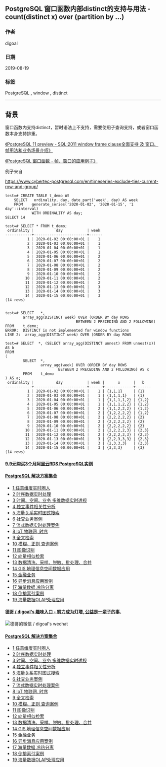 ## PostgreSQL 窗口函数内部distinct的支持与用法 - count(distinct x) over (partition by ...)  
                              
### 作者                              
digoal                              
                              
### 日期                              
2019-08-19                             
                              
### 标签                              
PostgreSQL , window , distinct   
                              
----                              
                              
## 背景           
窗口函数内支持distinct，暂时语法上不支持，需要使用子查询支持，或者窗口函数本身支持排重。  
  
[《PostgreSQL 11 preview - SQL:2011 window frame clause全面支持 及 窗口、帧用法和业务场景介绍》](../201802/20180224_01.md)    
  
[《PostgreSQL 窗口函数 - 帧、窗口的应用例子》](../201905/20190523_02.md)    
  
例子来自  
  
https://www.cybertec-postgresql.com/en/timeseries-exclude-ties-current-row-and-group/  
  
```  
test=# CREATE TABLE t_demo AS  
    SELECT   ordinality, day, date_part('week', day) AS week   
    FROM    generate_series('2020-01-02', '2020-01-15', '1 day'::interval)   
            WITH ORDINALITY AS day;  
SELECT 14  
  
test=# SELECT * FROM t_demo;  
 ordinality |          day           | week   
------------+------------------------+------  
          1 | 2020-01-02 00:00:00+01 |    1  
          2 | 2020-01-03 00:00:00+01 |    1  
          3 | 2020-01-04 00:00:00+01 |    1  
          4 | 2020-01-05 00:00:00+01 |    1  
          5 | 2020-01-06 00:00:00+01 |    2  
          6 | 2020-01-07 00:00:00+01 |    2  
          7 | 2020-01-08 00:00:00+01 |    2  
          8 | 2020-01-09 00:00:00+01 |    2  
          9 | 2020-01-10 00:00:00+01 |    2  
         10 | 2020-01-11 00:00:00+01 |    2  
         11 | 2020-01-12 00:00:00+01 |    2  
         12 | 2020-01-13 00:00:00+01 |    3  
         13 | 2020-01-14 00:00:00+01 |    3  
         14 | 2020-01-15 00:00:00+01 |    3  
(14 rows)  
  
  
test=# SELECT   *,   
        array_agg(DISTINCT week) OVER (ORDER BY day ROWS  
                                BETWEEN 2 PRECEDING AND 2 FOLLOWING)  
FROM    t_demo;  
ERROR:  DISTINCT is not implemented for window functions  
LINE 2:  array_agg(DISTINCT week) OVER (ORDER BY day ROWS  
  
test=# SELECT  *, (SELECT array_agg(DISTINCT unnest) FROM unnest(x)) AS b  
FROM  
(  
        SELECT  *,   
                array_agg(week) OVER (ORDER BY day ROWS  
                        BETWEEN 2 PRECEDING AND 2 FOLLOWING) AS x  
        FROM    t_demo  
) AS a;  
 ordinality |          day           | week |      x      |   b     
------------+------------------------+------+-------------+-------  
          1 | 2020-01-02 00:00:00+01 |    1 | {1,1,1}     | {1}  
          2 | 2020-01-03 00:00:00+01 |    1 | {1,1,1,1}   | {1}  
          3 | 2020-01-04 00:00:00+01 |    1 | {1,1,1,1,2} | {1,2}  
          4 | 2020-01-05 00:00:00+01 |    1 | {1,1,1,2,2} | {1,2}  
          5 | 2020-01-06 00:00:00+01 |    2 | {1,1,2,2,2} | {1,2}  
          6 | 2020-01-07 00:00:00+01 |    2 | {1,2,2,2,2} | {1,2}  
          7 | 2020-01-08 00:00:00+01 |    2 | {2,2,2,2,2} | {2}  
          8 | 2020-01-09 00:00:00+01 |    2 | {2,2,2,2,2} | {2}  
          9 | 2020-01-10 00:00:00+01 |    2 | {2,2,2,2,2} | {2}  
         10 | 2020-01-11 00:00:00+01 |    2 | {2,2,2,2,3} | {2,3}  
         11 | 2020-01-12 00:00:00+01 |    2 | {2,2,2,3,3} | {2,3}  
         12 | 2020-01-13 00:00:00+01 |    3 | {2,2,3,3,3} | {2,3}  
         13 | 2020-01-14 00:00:00+01 |    3 | {2,3,3,3}   | {2,3}  
         14 | 2020-01-15 00:00:00+01 |    3 | {3,3,3}     | {3}  
(14 rows)  
```  
  
  
  
  
  
  
  
  
  
  
  
  
  
  
  
  
  
  
  
  
  
  
  
  
  
  
  
  
  
  
  
  
  
  
  
  
  
  
  
  
  
  
#### [9.9元购买3个月阿里云RDS PostgreSQL实例](https://www.aliyun.com/database/postgresqlactivity "57258f76c37864c6e6d23383d05714ea")
  
  
#### [PostgreSQL 解决方案集合](https://yq.aliyun.com/topic/118 "40cff096e9ed7122c512b35d8561d9c8")
- [1 任意维度实时圈人](https://yq.aliyun.com/topic/118 "40cff096e9ed7122c512b35d8561d9c8")
- [2 时序数据实时处理](https://yq.aliyun.com/topic/118 "40cff096e9ed7122c512b35d8561d9c8")
- [3 时间、空间、业务 多维数据实时透视](https://yq.aliyun.com/topic/118 "40cff096e9ed7122c512b35d8561d9c8")
- [4 独立事件相关性分析](https://yq.aliyun.com/topic/118 "40cff096e9ed7122c512b35d8561d9c8")
- [5 海量关系实时图式搜索](https://yq.aliyun.com/topic/118 "40cff096e9ed7122c512b35d8561d9c8")
- [6 社交业务案例](https://yq.aliyun.com/topic/118 "40cff096e9ed7122c512b35d8561d9c8")
- [7 流式数据实时处理案例](https://yq.aliyun.com/topic/118 "40cff096e9ed7122c512b35d8561d9c8")
- [8 IoT 物联网, 时序](https://yq.aliyun.com/topic/118 "40cff096e9ed7122c512b35d8561d9c8")
- [9 全文检索](https://yq.aliyun.com/topic/118 "40cff096e9ed7122c512b35d8561d9c8")
- [10 模糊、正则 查询案例](https://yq.aliyun.com/topic/118 "40cff096e9ed7122c512b35d8561d9c8")
- [11 图像识别](https://yq.aliyun.com/topic/118 "40cff096e9ed7122c512b35d8561d9c8")
- [12 向量相似检索](https://yq.aliyun.com/topic/118 "40cff096e9ed7122c512b35d8561d9c8")
- [13 数据清洗、采样、脱敏、批处理、合并](https://yq.aliyun.com/topic/118 "40cff096e9ed7122c512b35d8561d9c8")
- [14 GIS 地理信息空间数据应用](https://yq.aliyun.com/topic/118 "40cff096e9ed7122c512b35d8561d9c8")
- [15 金融业务](https://yq.aliyun.com/topic/118 "40cff096e9ed7122c512b35d8561d9c8")
- [16 异步消息应用案例](https://yq.aliyun.com/topic/118 "40cff096e9ed7122c512b35d8561d9c8")
- [17 海量数据 冷热分离](https://yq.aliyun.com/topic/118 "40cff096e9ed7122c512b35d8561d9c8")
- [18 倒排索引案例](https://yq.aliyun.com/topic/118 "40cff096e9ed7122c512b35d8561d9c8")
- [19 海量数据OLAP处理应用](https://yq.aliyun.com/topic/118 "40cff096e9ed7122c512b35d8561d9c8")
  
  
#### [德哥 / digoal's 趣味入口 - 努力成为灯塔, 公益是一辈子的事.](https://github.com/digoal/blog/blob/master/README.md "22709685feb7cab07d30f30387f0a9ae")
  
  
![德哥的微信 / digoal's wechat](../pic/digoal_weixin.jpg "f7ad92eeba24523fd47a6e1a0e691b59")
  
  
#### [PostgreSQL 解决方案集合](https://yq.aliyun.com/topic/118 "40cff096e9ed7122c512b35d8561d9c8")
- [1 任意维度实时圈人](https://yq.aliyun.com/topic/118 "40cff096e9ed7122c512b35d8561d9c8")
- [2 时序数据实时处理](https://yq.aliyun.com/topic/118 "40cff096e9ed7122c512b35d8561d9c8")
- [3 时间、空间、业务 多维数据实时透视](https://yq.aliyun.com/topic/118 "40cff096e9ed7122c512b35d8561d9c8")
- [4 独立事件相关性分析](https://yq.aliyun.com/topic/118 "40cff096e9ed7122c512b35d8561d9c8")
- [5 海量关系实时图式搜索](https://yq.aliyun.com/topic/118 "40cff096e9ed7122c512b35d8561d9c8")
- [6 社交业务案例](https://yq.aliyun.com/topic/118 "40cff096e9ed7122c512b35d8561d9c8")
- [7 流式数据实时处理案例](https://yq.aliyun.com/topic/118 "40cff096e9ed7122c512b35d8561d9c8")
- [8 IoT 物联网, 时序](https://yq.aliyun.com/topic/118 "40cff096e9ed7122c512b35d8561d9c8")
- [9 全文检索](https://yq.aliyun.com/topic/118 "40cff096e9ed7122c512b35d8561d9c8")
- [10 模糊、正则 查询案例](https://yq.aliyun.com/topic/118 "40cff096e9ed7122c512b35d8561d9c8")
- [11 图像识别](https://yq.aliyun.com/topic/118 "40cff096e9ed7122c512b35d8561d9c8")
- [12 向量相似检索](https://yq.aliyun.com/topic/118 "40cff096e9ed7122c512b35d8561d9c8")
- [13 数据清洗、采样、脱敏、批处理、合并](https://yq.aliyun.com/topic/118 "40cff096e9ed7122c512b35d8561d9c8")
- [14 GIS 地理信息空间数据应用](https://yq.aliyun.com/topic/118 "40cff096e9ed7122c512b35d8561d9c8")
- [15 金融业务](https://yq.aliyun.com/topic/118 "40cff096e9ed7122c512b35d8561d9c8")
- [16 异步消息应用案例](https://yq.aliyun.com/topic/118 "40cff096e9ed7122c512b35d8561d9c8")
- [17 海量数据 冷热分离](https://yq.aliyun.com/topic/118 "40cff096e9ed7122c512b35d8561d9c8")
- [18 倒排索引案例](https://yq.aliyun.com/topic/118 "40cff096e9ed7122c512b35d8561d9c8")
- [19 海量数据OLAP处理应用](https://yq.aliyun.com/topic/118 "40cff096e9ed7122c512b35d8561d9c8")
  
